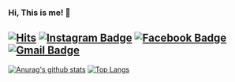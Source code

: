 ### Hi, This is me! 👋


[![Hits](https://hits.seeyoufarm.com/api/count/incr/badge.svg?url=https%3A%2F%2Fgithub.com%2Fkimjw2003)](https://hits.seeyoufarm.com)
[![Instagram Badge](https://img.shields.io/badge/-Instagram-dd2a7b?style=flat-square&logo=instagram&logoColor=white&link=https://www.instagram.com/iiveryi/)](https://www.instagram.com/ring_rain03/?hl=ko)
[![Facebook Badge](https://img.shields.io/badge/-Facebook-1877f2?style=flat-square&logo=facebook&logoColor=white&link=hhttps://www.facebook.com/profile.php?id=100053585083287)](https://www.facebook.com/profile.php?id=100011293809152)
[![Gmail Badge](https://img.shields.io/badge/-Gmail-c14438?style=flat-square&logo=Gmail&logoColor=white&link=mailto:kjw111097@gmail.com)](mailto:kjw111097@gmail.com) 
<br/>
-------------------

[![Anurag's github stats](https://github-readme-stats.vercel.app/api?username=kimjw2003&count_private=true&hide_border=true)](https://github.com/anuraghazra/github-readme-stats)
[![Top Langs](https://github-readme-stats.vercel.app/api/top-langs/?username=kimjw2003&hide=html,css,c%23)](https://github.com/anuraghazra/github-readme-stats)


<!--
**kimjw2003/kimjw2003** is a ✨ _special_ ✨ repository because its `README.md` (this file) appears on your GitHub profile.

Here are some ideas to get you started:

- 🔭 I’m currently working on ...
- 🌱 I’m currently learning ...
      +Kotlin
      +Java
      +JavaScript
- 👯 I’m looking to collaborate on ...
- 🤔 I’m looking for help with ...
- 💬 Ask me about ...
- 📫 How to reach me: ...
- 😄 Pronouns: ...
- ⚡ Fun fact: ...
-->
